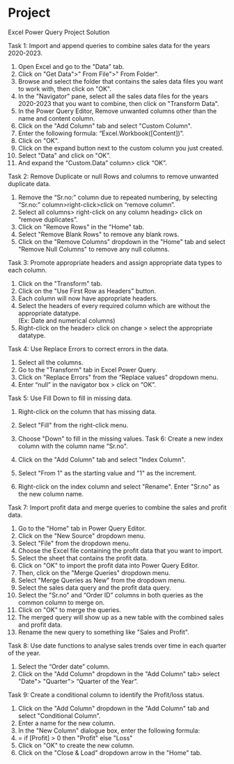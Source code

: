 # Project
Excel Power Query Project Solution

Task 1: Import and append queries to combine sales data for the years 2020-2023.

1.	Open Excel and go to the "Data" tab.
2.	Click on "Get Data">" From File">" From Folder".
3.	Browse and select the folder that contains the sales data files you want to work with, then click on "OK".
4.	In the "Navigator" pane, select all the sales data files for the years 2020-2023 that you want to combine, then click on "Transform Data".
5.	In the Power Query Editor, Remove unwanted columns other than the name and content column.
6.	Click on the "Add Column" tab and select "Custom Column".
7.	Enter the following formula: “Excel.Workbook([Content])”.
8.	Click on "OK".
9.	Click on the expand button next to the custom column you just created.
10.	Select "Data" and click on "OK".
11.	And expand the “Custom.Data” column> click “OK”.

Task 2: Remove Duplicate or null Rows and columns to remove unwanted duplicate data.

1.	Remove the “Sr.no:” column due to repeated numbering, by selecting “Sr.no:” column>right-click>click on “remove column”.
2.	Select all columns> right-click on any column heading> click on ”remove duplicates”.
3.	Click on "Remove Rows" in the "Home" tab.
4.	Select "Remove Blank Rows" to remove any blank rows.
5.	Click on the "Remove Columns" dropdown in the "Home" tab and select "Remove Null Columns" to remove any null columns.

Task 3: Promote appropriate headers and assign appropriate data types to each column.

1.	Click on the "Transform" tab.
2.	Click on the "Use First Row as Headers" button.
3.	Each column will now have appropriate headers.
4.	Select the headers of every required column which are without the appropriate datatype.  
(Ex: Date and numerical columns)
5.	Right-click on the header> click on change > select the appropriate datatype.

Task 4: Use Replace Errors to correct errors in the data.

1.	Select all the columns.
2.	Go to the "Transform" tab in Excel Power Query.
3.	Click on "Replace Errors" from the “Replace values” dropdown menu.
4.	Enter “null” in the navigator box > click on “OK”.

Task 5: Use Fill Down to fill in missing data.

1.	Right-click on the column that has missing data.
2.	Select "Fill" from the right-click menu.
3.	Choose "Down" to fill in the missing values.
Task 6: Create a new index column with the column name “Sr.no".

1.	Click on the "Add Column" tab and select "Index Column".
2.	Select "From 1" as the starting value and "1" as the increment.
3.	Right-click on the index column and select "Rename". Enter "Sr.no" as the new column name.

Task 7: Import profit data and merge queries to combine the sales and profit data.

1.	Go to the "Home" tab in Power Query Editor.
2.	Click on the "New Source" dropdown menu.
3.	Select "File" from the dropdown menu.
4.	Choose the Excel file containing the profit data that you want to import.
5.	Select the sheet that contains the profit data.
6.	Click on "OK" to import the profit data into Power Query Editor.
7.	Then, click on the "Merge Queries" dropdown menu.
8.	Select "Merge Queries as New" from the dropdown menu.
9.	Select the sales data query and the profit data query.
10.	Select the "Sr.no" and “Order ID” columns in both queries as the common column to merge on.
11.	Click on "OK" to merge the queries.
12.	The merged query will show up as a new table with the combined sales and profit data. 
13.	Rename the new query to something like "Sales and Profit".


Task 8: Use date functions to analyse sales trends over time in each quarter of the year.

1.	Select the “Order date” column.
2.	Click on the "Add Column" dropdown in the "Add Column" tab> select "Date"> "Quarter"> “Quarter of the Year”.

Task 9: Create a conditional column to identify the Profit/loss status.

1.	Click on the "Add Column" dropdown in the "Add Column" tab and select "Conditional Column".
2.	Enter a name for the new column.
3.	In the "New Column" dialogue box, enter the following formula:
4.	= if [Profit] > 0 then "Profit" else "Loss"
5.	Click on "OK" to create the new column.
6.	Click on the "Close & Load" dropdown arrow in the "Home" tab. 
